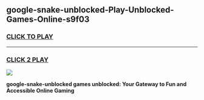 
## google-snake-unblocked-Play-Unblocked-Games-Online-s9f03
<h3>
<a href="https://premium76.site?title=google-snake-unblocked&ref=25A">CLICK TO PLAY</a></h3>
<hr>

<h3>
<a href="https://premium76.site?title=google-snake-unblocked&ref=25A">CLICK 2 PLAY</a>
  
</h3>

<a href="https://premium76.site?title=google-snake-unblocked&ref=25A"><img src="https://clearcache.store/games.png"></a>


**google-snake-unblocked games unblocked: Your Gateway to Fun and Accessible Online Gaming**
